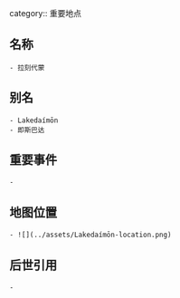 category:: 重要地点
## 名称
	- 拉刻代蒙
## 别名
	- Lakedaímōn
	- 即斯巴达
## 重要事件
	-
## 地图位置
	- ![](../assets/Lakedaímōn-location.png)
## 后世引用
	-
